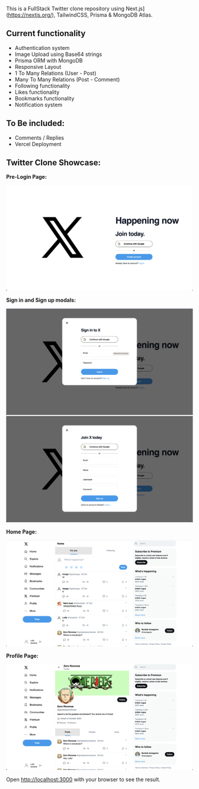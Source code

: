 This is a FullStack Twitter clone repository using Next.js](https://nextjs.org/), TailwindCSS, Prisma & MongoDB Atlas.

## Current functionality

- Authentication system
- Image Upload using Base64 strings
- Prisma ORM with MongoDB
- Responsive Layout
- 1 To Many Relations (User - Post)
- Many To Many Relations (Post - Comment)
- Following functionality
- Likes functionality
- Bookmarks functionality
- Notification system

## To Be included:

- Comments / Replies
- Vercel Deployment

## Twitter Clone Showcase:

**Pre-Login Page:**

![Screenshot of an onboarding page.](https://github.com/azharcodeit/twitter/blob/main/public/assets/images/screenshots/onboarding.png)

**Sign in and Sign up modals:**

![Screenshot of a sign in page.](https://github.com/azharcodeit/twitter/blob/main/public/assets/images/screenshots/signin.png)
![Screenshot of a sign up page.](https://github.com/azharcodeit/twitter/blob/main/public/assets/images/screenshots/signup.png)

**Home Page:**

![Screenshot of a home page.](https://github.com/azharcodeit/twitter/blob/main/public/assets/images/screenshots/home.png)

**Profile Page:**

![Screenshot of a profile page.](https://github.com/azharcodeit/twitter/blob/main/public/assets/images/screenshots/profileUser.png)

Open [http://localhost:3000](http://localhost:3000) with your browser to see the result.
